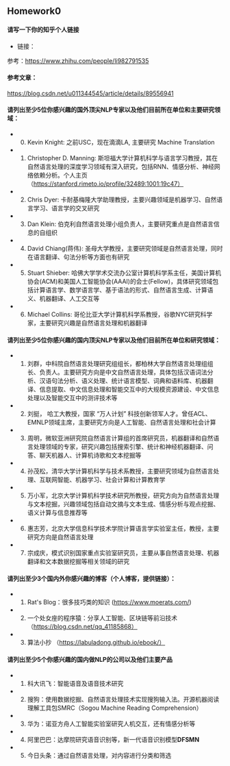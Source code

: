 ## Homework0

#### 请写一下你的知乎个人链接

- 链接：

参考：https://www.zhihu.com/people/li982791535

#### 参考文章：

https://blog.csdn.net/u011344545/article/details/89556941


#### 请列出至少5位你感兴趣的国外顶尖NLP专家以及他们目前所在单位和主要研究领域：

- 0. Kevin Knight: 之前USC，现在滴滴LA,  主要研究 Machine Translation
- 1. Christopher D. Manning: 斯坦福大学计算机科学与语言学习教授，其在自然语言处理的深度学习领域有深入研究，包括RNN、情感分析、神经网络依赖分析。个人主页（https://stanford.rimeto.io/profile/32489:1001:19c47）
- 2. Chris Dyer: 卡耐基梅隆大学助理教授，主要兴趣领域是机器学习、自然语言学习、语言学的交叉研究
- 3. Dan Klein: 伯克利自然语言处理小组负责人，主要研究重点是自然语言信息的自组织
- 4. David Chiang(蒋伟): 圣母大学教授，主要研究领域是自然语言处理，同时在语言翻译、句法分析等方面也有研究
- 5. Stuart Shieber: 哈佛大学学术交流办公室计算机科学系主任，美国计算机协会(ACM)和美国人工智能协会(AAAI)的会士(Fellow)，具体研究领域包括计算语言学、数学语言学、基于语法的形式、自然语言生成、计算语义、机器翻译、人工交互等

- 6. Michael Collins: 哥伦比亚大学计算机科学系教授，谷歌NYC研究科学家，主要研究兴趣是自然语言处理和机器翻译


#### 请列出至少5位你感兴趣的国内顶尖NLP专家以及他们目前所在单位和研究领域：

- 1. 刘群，中科院自然语言处理研究组组长，都柏林大学自然语言处理组组长、负责人。主要研究方向是中文自然语言处理，具体包括汉语词法分析、汉语句法分析、语义处理、统计语言模型、词典和语料库、机器翻译、信息提取、中文信息处理和智能交互中的大规模资源建设、中文信息处理以及智能交互中的测评技术等
- 2. 刘挺， 哈工大教授，国家 “万人计划” 科技创新领军人才。曾任ACL、EMNLP领域主席，主要研究方向是人工智能、自然语言处理和社会计算
- 3. 周明，微软亚洲研究院自然语言计算组的首席研究员，机器翻译和自然语言处理领域的专家，研究兴趣包括搜索引擎、统计和神经机器翻译、问答、聊天机器人、计算机诗歌和文本挖掘等
- 4. 孙茂松，清华大学计算机科学与技术系教授，主要研究领域为自然语言处理、互联网智能、机器学习、社会计算和计算教育学
- 5. 万小军，北京大学计算机科学技术研究所教授，研究方向为自然语言处理与文本挖掘，兴趣领域包括自动文摘与文本生成、情感分析与观点挖掘、语义计算与信息推荐等

- 6. 惠志芳，北京大学信息科学技术学院计算语言学实验室主任，教授，主要研究方向是自然语言处理

- 7. 宗成庆，模式识别国家重点实验室研究员，主要从事自然语言处理、机器翻译和文本数据挖掘等相关领域的研究


#### 请列出至少3个国内外你感兴趣的博客（个人博客，提供链接）：

- 1. Rat's Blog：很多技巧类的知识 (https://www.moerats.com/)
- 2. 一个处女座的程序猿：分享人工智能、区块链等前沿技术（https://blog.csdn.net/qq_41185868）
- 3. 算法小抄 （https://labuladong.github.io/ebook/）


#### 请列出至少5个你感兴趣的国内做NLP的公司以及他们主要产品

- 1. 科大讯飞：智能语音及语音技术研究
- 2. 搜狗：使用数据挖掘、自然语言处理技术实现搜狗输入法。开源机器阅读理解工具包SMRC（Sogou Machine Reading Comprehension）
- 3. 华为：诺亚方舟人工智能实验室研究人机交互，还有情感分析等
- 4. 阿里巴巴：达摩院研究语音识别等，新一代语音识别模型**DFSMN**
- 5. 今日头条：通过自然语言处理，对内容进行分类和筛选



